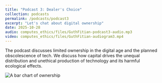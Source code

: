 ```yaml
---
title: "Podcast 3: Dealer's Choice"
collection: podcasts
permalink: /podcasts/podcast3
excerpt: "Let's chat about digital ownership"
date: 2025-10-28
audio: computes_ethics/files/GuthFitian-podcast3-audio.mp3
video: computes_ethics/files/GuthFitian-audiogram3.mp4
---
```


The podcast discusses limited ownership in the digital age and the planned obscolescence of tech. We discuss how capital drives the unequal distribution and unethical production of technology and its harmful ecological effects.

![A bar chart of ownership](computes_ethics/images/File_000.png)